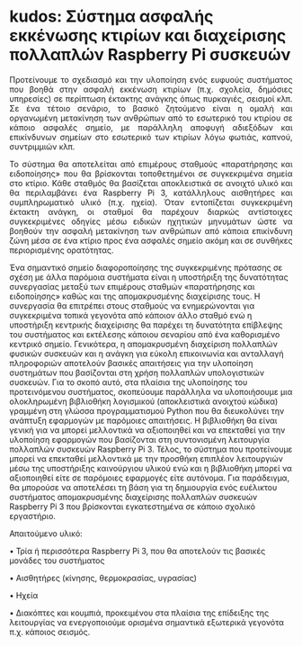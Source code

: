 # kudos: Σύστημα ασφαλής εκκένωσης κτιρίων και διαχείρισης πολλαπλών Raspberry Pi συσκευών

<p align="justify">Προτείνουμε το σχεδιασμό και την υλοποίηση ενός ευφυούς συστήματος που βοηθά στην ασφαλή εκκένωση κτιρίων (π.χ. σχολεία, δημόσιες υπηρεσίες) σε περίπτωση έκτακτης ανάγκης όπως πυρκαγιές, σεισμοί κλπ. Σε ένα τέτοιο σενάριο, το βασικό ζητούμενο είναι η ομαλή και οργανωμένη μετακίνηση των ανθρώπων από το εσωτερικό του κτιρίου σε κάποιο ασφαλές σημείο, με παράλληλη αποφυγή αδιεξόδων και επικίνδυνων σημείων στο εσωτερικό των κτιρίων λόγω φωτιάς, καπνού, συντριμμιών κλπ. </p>

<p align="justify">Το σύστημα θα αποτελείται από  επιμέρους σταθμούς «παρατήρησης και ειδοποίησης» που θα βρίσκονται τοποθετημένοι σε συγκεκριμένα σημεία στο κτίριο. Κάθε σταθμός θα βασίζεται αποκλειστικά σε ανοιχτό υλικό και θα περιλαμβάνει ένα Raspberry Pi 3, κατάλληλους αισθητήρες και συμπληρωματικό υλικό (π.χ. ηχεία). Όταν εντοπίζεται συγκεκριμένη έκτακτη ανάγκη, οι σταθμοί θα παρέχουν διαρκώς αντίστοιχες συγκεκριμένες οδηγίες μέσω ειδικών ηχητικών μηνυμάτων ώστε να βοηθούν την ασφαλή μετακίνηση των ανθρώπων από κάποια επικίνδυνη ζώνη μέσα σε ένα κτίριο προς ένα ασφαλές σημείο ακόμη και σε συνθήκες περιορισμένης ορατότητας. </p>

Ένα σημαντικό σημείο διαφοροποίησης της συγκεκριμένης πρότασης σε σχέση με άλλα παρόμοια συστήματα είναι η υποστήριξη της δυνατότητας συνεργασίας μεταξύ των επιμέρους σταθμών «παρατήρησης και ειδοποίησης» καθώς και της απομακρυσμένης διαχείρισης τους. Η συνεργασία θα επιτρέπει στους σταθμούς να ενημερώνονται για συγκεκριμένα τοπικά γεγονότα από κάποιον άλλο σταθμό ενώ η υποστήριξη κεντρικής διαχείρισης θα παρέχει τη δυνατότητα επίβλεψης του συστήματος και εκτέλεσης κάποιου σεναρίου από ένα καθορισμένο κεντρικό σημείο.
Γενικότερα, η απομακρυσμένη διαχείριση πολλαπλών φυσικών συσκευών και η ανάγκη για εύκολη επικοινωνία και ανταλλαγή πληροφοριών αποτελούν βασικές απαιτήσεις για την υλοποίηση συστημάτων που βασίζονται στη χρήση πολλαπλών υπολογιστικών συσκευών.  Για το σκοπό αυτό, στα πλαίσια της υλοποίησης του προτεινόμενου συστήματος, σκοπεύουμε παράλληλα να υλοποιήσουμε μια ολοκληρωμένη βιβλιοθήκη λογισμικού (αποκλειστικά ανοιχτού κώδικα) γραμμένη στη γλώσσα προγραμματισμού Python που θα διευκολύνει την ανάπτυξη εφαρμογών με παρόμοιες απαιτήσεις. Η βιβλιοθήκη θα είναι γενική για να μπορεί μελλοντικά να αξιοποιηθεί και να επεκταθεί για την υλοποίηση εφαρμογών που βασίζονται στη συντονισμένη λειτουργία πολλαπλών συσκευών Raspberry Pi 3.
Τέλος, το σύστημα που προτείνουμε μπορεί να επεκταθεί μελλοντικά με την προσθήκη επιπλέον λειτουργιών μέσω της υποστήριξης καινούργιου υλικού ενώ και η βιβλιοθήκη μπορεί να αξιοποιηθεί είτε σε παρόμοιες εφαρμογές είτε αυτόνομα. Για παράδειγμα, θα μπορούσε να αποτελέσει τη βάση για τη δημιουργία ενός ευέλικτου συστήματος απομακρυσμένης διαχείρισης πολλαπλών συσκευών  Raspberry Pi 3 που βρίσκονται εγκατεστημένα σε κάποιο σχολικό εργαστήριο.

Απαιτούμενο υλικό:

•	Τρία ή περισσότερα Raspberry Pi 3, που θα αποτελούν τις βασικές μονάδες του συστήματος 

•	Αισθητήρες (κίνησης, θερμοκρασίας, υγρασίας)

•	Ηχεία

•	Διακόπτες και κουμπιά, προκειμένου στα πλαίσια της επίδειξης της λειτουργίας να ενεργοποιούμε ορισμένα σημαντικά εξωτερικά γεγονότα π.χ. κάποιος σεισμός.
